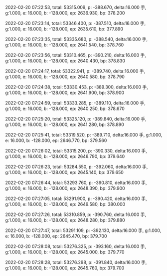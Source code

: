 2022-02-20 07:22:53, total: 53315.009, p: -388.670, delta:16.000 手, g:1.000, e: 16.000, b: -128.000, ep: 2636.930, bp: 378.200

2022-02-20 07:23:14, total: 53346.400, p: -387.510, delta:16.000 手, g:1.000, e: 16.000, b: -128.000, ep: 2635.610, bp: 377.890

2022-02-20 07:23:35, total: 53335.680, p: -388.540, delta:16.000 手, g:1.000, e: 16.000, b: -128.000, ep: 2641.540, bp: 378.760

2022-02-20 07:23:56, total: 53310.465, p: -390.210, delta:16.000 手, g:1.000, e: 16.000, b: -128.000, ep: 2640.430, bp: 378.830

2022-02-20 07:24:17, total: 53322.941, p: -389.740, delta:16.000 手, g:1.000, e: 16.000, b: -128.000, ep: 2640.580, bp: 378.790

2022-02-20 07:24:38, total: 53330.453, p: -389.300, delta:16.000 手, g:1.000, e: 16.000, b: -128.000, ep: 2641.900, bp: 378.900

2022-02-20 07:24:59, total: 53333.285, p: -389.110, delta:16.000 手, g:1.000, e: 16.000, b: -128.000, ep: 2640.250, bp: 378.670

2022-02-20 07:25:20, total: 53325.120, p: -389.840, delta:16.000 手, g:1.000, e: 16.000, b: -128.000, ep: 2641.280, bp: 378.890

2022-02-20 07:25:41, total: 53319.520, p: -389.710, delta:16.000 手, g:1.000, e: 16.000, b: -128.000, ep: 2646.770, bp: 379.560

2022-02-20 07:26:02, total: 53315.200, p: -390.330, delta:16.000 手, g:1.000, e: 16.000, b: -128.000, ep: 2646.790, bp: 379.640

2022-02-20 07:26:23, total: 53284.550, p: -392.060, delta:16.000 手, g:1.000, e: 16.000, b: -128.000, ep: 2645.140, bp: 379.650

2022-02-20 07:26:44, total: 53293.760, p: -390.810, delta:16.000 手, g:1.000, e: 16.000, b: -128.000, ep: 2648.390, bp: 379.900

2022-02-20 07:27:05, total: 53291.900, p: -390.420, delta:16.000 手, g:1.000, e: 16.000, b: -128.000, ep: 2649.580, bp: 380.000

2022-02-20 07:27:26, total: 53310.859, p: -390.760, delta:16.000 手, g:1.000, e: 16.000, b: -128.000, ep: 2648.280, bp: 379.880

2022-02-20 07:27:47, total: 53291.109, p: -392.130, delta:16.000 手, g:1.000, e: 16.000, b: -128.000, ep: 2645.470, bp: 379.700

2022-02-20 07:28:08, total: 53276.325, p: -393.160, delta:16.000 手, g:1.000, e: 16.000, b: -128.000, ep: 2645.000, bp: 379.770

2022-02-20 07:28:28, total: 53276.298, p: -391.840, delta:16.000 手, g:1.000, e: 16.000, b: -128.000, ep: 2645.760, bp: 379.700